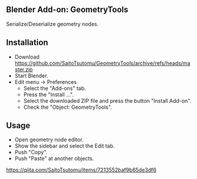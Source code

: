 ## Blender Add-on: GeometryTools

Serialize/Deserialize geometry nodes.

## Installation

- Download https://github.com/SaitoTsutomu/GeometryTools/archive/refs/heads/master.zip
- Start Blender.
- Edit menu -> Preferences
  - Select the "Add-ons" tab.
  - Press the "Install ...".
  - Select the downloaded ZIP file and press the button "Install Add-on".
  - Check the "Object: GeometryTools".

## Usage

- Open geometry node editor.
- Show the sidebar and select the Edit tab.
- Push "Copy".
- Push "Paste" at another objects.

https://qiita.com/SaitoTsutomu/items/7213552baf9b65de3df6
